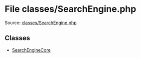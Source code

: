 File classes/SearchEngine.php
=========

Source: [classes/SearchEngine.php](https://github.com/PrestaShop/PrestaShop/blob/1.5.6.1/classes/SearchEngine.php)


Classes
-------

* [SearchEngineCore](class.SearchEngineCore.md)

